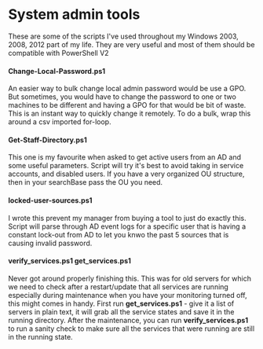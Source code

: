 <h1>System admin tools</h1>
<p>These are some of the scripts I've used throughout my Windows 2003, 2008, 2012 part of my life. They are very useful and most of them should be compatible with PowerShell V2</p>

<h4>Change-Local-Password.ps1</h4>
An easier way to bulk change local admin password would be use a GPO. But sometimes, you would have to change the password to one or two machines to be different and having a GPO for that would be bit of waste. This is an instant way to quickly change it remotely. To do a bulk, wrap this around a csv imported for-loop.


<h4>Get-Staff-Directory.ps1</h4>
This one is my favourite when asked to get active users from an AD and some useful parameters. Script will try it's best to avoid taking in service accounts, and disabled users. If you have a very organized OU structure, then in your searchBase pass the OU you need.


<h4>locked-user-sources.ps1</h4>
I wrote this prevent my manager from buying a tool to just do exactly this. Script will parse through AD event logs for a specific user that is having a constant lock-out from AD to let you knwo the past 5 sources that is causing invalid password.


<h4>verify_services.ps1    get_services.ps1</h4>
Never got around properly finishing this. This was for old servers for which we need to check after a restart/update that all services are running especially during maintenance when you have your monitoring turned off, this might comes in handy. First run <strong>get_services.ps1</strong> - give it a list of servers in plain text, it will grab all the service states and save it in the running directory. After the maintenance, you can run <strong>verify_services.ps1</strong> to run a sanity check to make sure all the services that were running are still in the running state.
